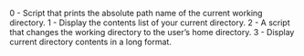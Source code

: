 0 - Script that prints the absolute path name of the current working directory.
1 - Display the contents list of your current directory.
2 - A script that changes the working directory to the user’s home directory.
3 - Display current directory contents in a long format.
